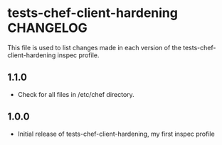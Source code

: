 # tests-chef-client-hardening CHANGELOG

This file is used to list changes made in each version of the tests-chef-client-hardening inspec profile.

## 1.1.0
- Check for all files in /etc/chef directory.

## 1.0.0
- Initial release of tests-chef-client-hardening, my first inspec profile
